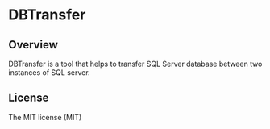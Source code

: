 # DBTransfer

## Overview
DBTransfer is a tool that helps to transfer SQL Server database between two instances of SQL server.

## License
The MIT license (MIT)
